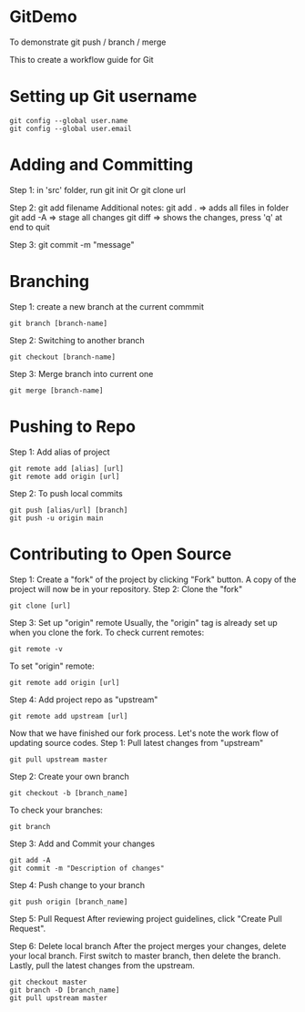 # GitDemo
To demonstrate git push / branch / merge

This to create a workflow guide for Git

# Setting up Git username
```shell
git config --global user.name
git config --global user.email
```

# Adding and Committing
Step 1: in 'src' folder, run git init
        Or git clone url 

Step 2: git add filename
Additional notes:
git add . => adds all files in folder
git add -A => stage all changes
git diff => shows the changes, press 'q' at end to quit

Step 3: git commit -m "message"

# Branching
Step 1: create a new branch at the current commmit
```shell
git branch [branch-name]
```
Step 2: Switching to another branch
```shell
git checkout [branch-name]
```

Step 3: Merge branch into current one
```shell
git merge [branch-name]
```

# Pushing to Repo
Step 1: Add alias of project
```shell
git remote add [alias] [url]
git remote add origin [url]
```
    
Step 2: To push local commits
```shell
git push [alias/url] [branch]
git push -u origin main
``` 

# Contributing to Open Source
Step 1: Create a "fork" of the project by clicking "Fork" button. 
        A copy of the project will now be in your repository.
Step 2: Clone the "fork" 
```shell
git clone [url]
```
Step 3: Set up "origin" remote
        Usually, the "origin" tag is already set up when you clone the fork. 
To check current remotes:
```shell
git remote -v
```
To set "origin" remote: 
```shell
git remote add origin [url]
```
Step 4: Add project repo as "upstream"
```shell
git remote add upstream [url]
```

Now that we have finished our fork process. Let's note the work flow of updating source codes. 
Step 1: Pull latest changes from "upstream"
```shell
git pull upstream master
```

Step 2: Create your own branch
```shell
git checkout -b [branch_name]
```
To check your branches:
```shell
git branch
```

Step 3: Add and Commit your changes
```shell
git add -A
git commit -m "Description of changes"
```

Step 4: Push change to your branch
```shell
git push origin [branch_name]
```

Step 5: Pull Request
After reviewing project guidelines, click "Create Pull Request". 

Step 6: Delete local branch
After the project merges your changes, delete your local branch. 
First switch to master branch, then delete the branch.
Lastly, pull the latest changes from the upstream.
```shell
git checkout master
git branch -D [branch_name]
git pull upstream master
```